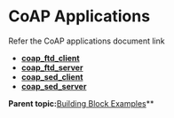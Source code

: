 # CoAP Applications

Refer the CoAP applications document link

-   **[coap_ftd_client](https://onlinedocs.microchip.com/v2/keyword-lookup?keyword=BZ2_COAP&version=latest&redirect=true)**  
-   **[coap_ftd_server](https://onlinedocs.microchip.com/v2/keyword-lookup?keyword=BZ2_COAP&version=latest&redirect=true)** 
-   **[coap_sed_client](https://onlinedocs.microchip.com/v2/keyword-lookup?keyword=BZ2_COAP&version=latest&redirect=true)** 
-   **[coap_sed_server](https://onlinedocs.microchip.com/v2/keyword-lookup?keyword=BZ2_COAP&version=latest&redirect=true)** 

**Parent topic:**[Building Block Examples](https://onlinedocs.microchip.com/v2/keyword-lookup?keyword=BZ2_COAP&version=latest&redirect=true)** 
